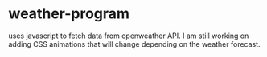 # weather-program
uses javascript to fetch data from openweather API.
I am still working on adding CSS animations that will change depending on the weather forecast.
